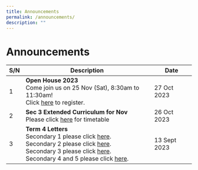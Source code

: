 ```yaml
---
title: Announcements
permalink: /announcements/
description: ""
---
```

# Announcements


| S/N | Description | Date |
| -------- | -------- | -------- |
|1|**Open House 2023**<br>Come join us on 25 Nov (Sat), 8:30am to 11:30am!<br>Click [here](https://go.gov.sg/opssopenhouse2023-preregistration) to register.|27 Oct 2023|
|2|**Sec 3 Extended Curriculum for Nov**<br>Please click [here](/files/ExtCurr/2023%20sec3%20nov%20ec.pdf) for timetable|26 Oct 2023|
|3|**Term 4 Letters**<br>Secondary 1 please click [here](/files/Term%20Letter/term4s1.pdf).<br>Secondary 2 please click [here](/files/Term%20Letter/term4s2.pdf).<br>Secondary 3 please click [here](/files/Term%20Letter/term4s3.pdf).<br>Secondary 4 and 5 please click [here](/files/Term%20Letter/term4s45.pdf).|13 Sept 2023|